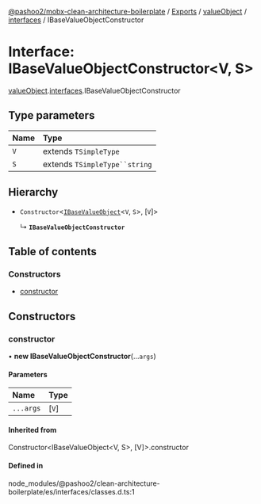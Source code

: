 [@pashoo2/mobx-clean-architecture-boilerplate](../README.md) / [Exports](../modules.md) / [valueObject](../modules/valueobject.md) / [interfaces](../modules/valueobject.interfaces.md) / IBaseValueObjectConstructor

# Interface: IBaseValueObjectConstructor<V, S\>

[valueObject](../modules/valueobject.md).[interfaces](../modules/valueobject.interfaces.md).IBaseValueObjectConstructor

## Type parameters

| Name | Type |
| :------ | :------ |
| `V` | extends `TSimpleType` |
| `S` | extends `TSimpleType``string` |

## Hierarchy

- `Constructor`<[`IBaseValueObject`](valueobject.interfaces.ibasevalueobject.md)<`V`, `S`\>, [`V`]\>

  ↳ **`IBaseValueObjectConstructor`**

## Table of contents

### Constructors

- [constructor](valueobject.interfaces.ibasevalueobjectconstructor.md#constructor)

## Constructors

### constructor

• **new IBaseValueObjectConstructor**(...`args`)

#### Parameters

| Name | Type |
| :------ | :------ |
| `...args` | [`V`] |

#### Inherited from

Constructor<IBaseValueObject<V, S\>, [V]\>.constructor

#### Defined in

node_modules/@pashoo2/clean-architecture-boilerplate/es/interfaces/classes.d.ts:1

